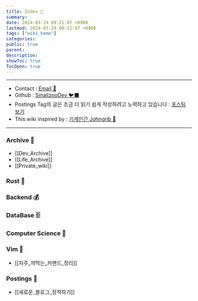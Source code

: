 ```yaml
---
title: Index 🧊️
summary: 
date: 2024-03-29 09:21:07 +0900
lastmod: 2024-03-29 09:21:07 +0900
tags: ["wiki_home"]
categories: 
public: true
parent: 
description: 
showToc: true
TocOpen: true
---
```

---
- Contact : [Email 📧](mailto:joongyue@gmail.com) 
- Github : [SmallzooDev 🐦‍⬛](https://github.com/SmallzooDev)
- Postings Tag의 글은 조금 더 읽기 쉽게 작성하려고 노력하고 있습니다 : [포스팅 보기](https://smallzoodev.netlify.app/tags/Postings/)
- This wiki inspired by : [기계인간 Johngrib 💭](https://johngrib.github.io/wiki/my-wiki/)
---


### Archive 📘

- [[Dev_Archive]]
- [[Life_Archive]]
- [[Private_wiki]]

### Rust 🦀 


### Backend 💰


### DataBase 🗄️


### Computer Science 🦉


### Vim 🦅 

- [[자주_까먹는_커맨드_정리]]

### Postings 🌳

- [[새로운_블로그_정착하기]]

